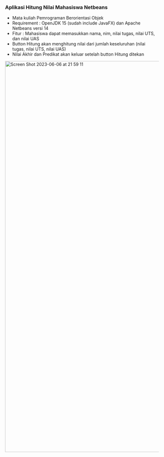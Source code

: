 <h3>Aplikasi Hitung Nilai Mahasiswa Netbeans</h3>

- Mata kuliah Pemrograman Berorientasi Objek
- Requirement : OpenJDK 15 (sudah include JavaFX) dan Apache Netbeans versi 14
- Fitur : Mahasiswa dapat memasukkan nama, nim, nilai tugas, nilai UTS, dan nilai UAS
- Button Hitung akan menghitung nilai dari jumlah keseluruhan (nilai tugas, nilai UTS, nilai UAS) 
- Nilai Akhir dan Predikat akan keluar setelah button Hitung ditekan

<img width="1280" alt="Screen Shot 2023-06-06 at 21 59 11" src="https://github.com/FidelaAzzahra/hitung_nilai_mahasiswa/assets/114632917/b92fad35-7a79-4603-951f-f21081842e73">

